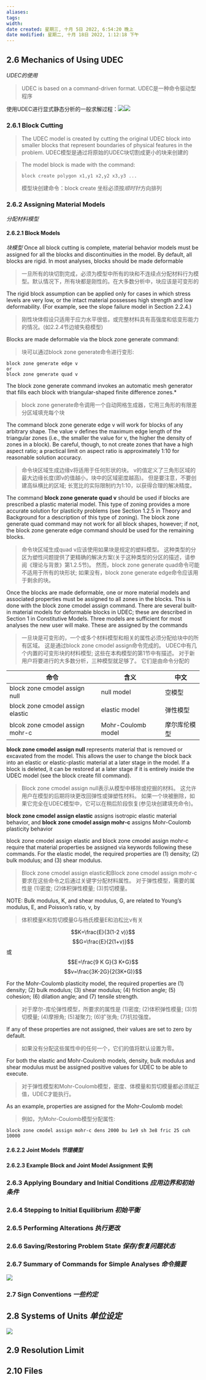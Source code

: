 ```yaml
---
aliases: 
tags: 
width:
date created: 星期三, 十月 5日 2022, 6:54:20 晚上
date modified: 星期二, 十月 18日 2022, 1:12:18 下午
---
```

## 2.6 Mechanics of Using UDEC 
*UDEC的使用*
>UDEC is based on a command-driven format. 
>UDEC是一种命令驱动型程序

使用UDEC进行显式静态分析的一般求解过程：![](https://obsidianxjb.oss-cn-hangzhou.aliyuncs.com/obsidian/202206112128876.png)![](https://obsidianxjb.oss-cn-hangzhou.aliyuncs.com/obsidian/202206112129798.png)
### 2.6.1 Block Cutting
>The UDEC model is created by cutting the original UDEC block into smaller blocks that represent boundaries of physical features in the problem. 
>UDEC模型是通过将原始的UDEC块切割成更小的块来创建的

>The model block is made with the command:
>```fish
>block create polygon x1,y1 x2,y2 x3,y3 ...
>```
>模型块创建命令：block create
>坐标必须按*顺时针*方向排列

### 2.6.2 Assigning Material Models 
*分配材料模型*
#### 2.6.2.1 Block Models 
*块模型*
Once all block cutting is complete, material behavior models must be assigned for all the blocks and discontinuities in the model. By default, all blocks are rigid. In most analyses, blocks should be made deformable
>一旦所有的块切割完成，必须为模型中所有的块和不连续点分配材料行为模型。默认情况下，所有块都是刚性的。在大多数分析中，块应该是可变形的

The rigid block assumption can be applied only for cases in which stress levels are very low, or the intact material possesses high strength and low deformability. (For example, see the slope failure model in Section 2.2.4.)
>刚性块体假设只适用于应力水平很低，或完整材料具有高强度和低变形能力的情况。(如2.2.4节边坡失稳模型)

Blocks are made deformable via the block zone generate command:
>块可以通过block zone generate命令进行变形:

```fish
block zone generate edge v
or
block zone generate quad v
```

The block zone generate command invokes an automatic mesh generator that fills each block with triangular-shaped finite difference zones.*
>block zone generate命令调用一个自动网格生成器，它用三角形的有限差分区域填充每个块

The command block zone generate edge v will work for blocks of any arbitrary shape. The value v defines the maximum edge length of the triangular zones (i.e., the smaller the value for v, the higher the density of zones in a block). Be careful, though, to not create zones that have a high aspect ratio; a practical limit on aspect ratio is approximately 1:10 for reasonable solution accuracy.
>命令块区域生成边缘v将适用于任何形状的块。
v的值定义了三角形区域的最大边缘长度(即v的值越小，块中的区域密度越高)。
但是要注意，不要创建高纵横比的区域;
长宽比的实际限制约为1:10，以获得合理的解决精度。

The command **block zone generate quad v** should be used if blocks are prescribed a plastic material model. This type of zoning provides a more accurate solution for plasticity problems (see Section 1.2.5 in Theory and Background for a description of this type of zoning). The block zone generate quad command may not work for all block shapes, however; if not, the block zone generate edge command should be used for the remaining blocks.
>命令块区域生成quad v应该使用如果块是规定的塑料模型。
这种类型的分区为塑性问题提供了更精确的解决方案(关于这种类型的分区的描述，请参阅《理论与背景》第1.2.5节)。
然而，block zone generate quad命令可能不适用于所有的块形状;
如果没有，block zone generate edge命令应该用于剩余的块。

Once the blocks are made deformable, one or more material models and associated properties must be assigned to all zones in the blocks. This is done with the block zone cmodel assign command.
There are several built-in material models for deformable blocks in UDEC; these are described in Section 1 in Constitutive Models. Three models are sufficient for most analyses the new user will make. These are assigned by the commands
>一旦块是可变形的，一个或多个材料模型和相关的属性必须分配给块中的所有区域。
这是通过block zone cmodel assign命令完成的。
UDEC中有几个内置的可变形块的材料模型;
这些在本构模型的第1节中有描述。
对于新用户将要进行的大多数分析，三种模型就足够了。
它们是由命令分配的

| 命令                             | 含义               | 中文         |
| -------------------------------- | ------------------ | ------------ |
| block zone cmodel assign null    | null model         | 空模型       |
| block zone cmodel assign elastic | elastic model      | 弹性模型     |
| blcok zone cmodel assign mohr-c  | Mohr-Coulomb model | 摩尔库伦模型 |
**block zone cmodel assign null** represents material that is removed or excavated from the model.
This allows the user to change the block back into an elastic or elastic-plastic material at a later stage in the model. If a block is deleted, it can be restored at a later stage if it is entirely inside the UDEC model (see the block create fill command).
>Block zone cmodel assign null表示从模型中移除或挖掘的材料。
这允许用户在模型的后期将块更改回弹性或弹塑性材料。
如果一个块被删除，如果它完全在UDEC模型中，它可以在稍后阶段恢复(参见块创建填充命令)。

**block zone cmodel assign elastic** assigns isotropic elastic material behavior, and **block zone cmodel assign mohr-c** assigns Mohr-Coulomb plasticity behavior

block zone cmodel assign elastic and block zone cmodel assign mohr-c require that material properties be assigned via keywords following these commands. For the elastic model, the required properties are
(1) density;
(2) bulk modulus; and
(3) shear modulus.
>Block zone cmodel assign elastic和Block zone cmodel assign mohr-c要求在这些命令之后通过关键字分配材料属性。
>对于弹性模型，需要的属性是
>(1)密度;
>(2)体积弹性模量;
>(3)剪切模量。

NOTE: Bulk modulus, K, and shear modulus, G, are related to Young’s modulus, E, and Poisson’s ratio, ν, by
>体积模量K和剪切模量G与杨氏模量E和泊松比ν有关

$$K=\frac{E}{3(1-2 v)}$$
$$G=\frac{E}{2(1+v)}$$
或
$$E=\frac{9 K G}{3 K+G}$$
$$v=\frac{3K-2G}{2(3K+G)}$$

For the Mohr-Coulomb plasticity model, the required properties are
(1) density;
(2) bulk modulus;
(3) shear modulus;
(4) friction angle;
(5) cohesion;
(6) dilation angle; and
(7) tensile strength.
>对于摩尔-库伦弹性模型，所要求的属性是
>(1)密度;
>(2)体积弹性模量;
>(3)剪切模量;
>(4)摩擦角;
>(5)凝聚力;
>(6)扩张角;
>(7)抗拉强度。

If any of these properties are not assigned, their values are set to zero by default.
>如果没有分配这些属性中的任何一个，它们的值将默认设置为零。

For both the elastic and Mohr-Coulomb models, density, bulk modulus and shear modulus must be assigned positive values for UDEC to be able to execute.
>对于弹性模型和Mohr-Coulomb模型，密度、体模量和剪切模量都必须赋正值，UDEC才能执行。

As an example, properties are assigned for the Mohr-Coulomb model:
>例如，为Mohr-Coulomb模型分配属性:
```fish
block zone cmodel assign mohr-c dens 2000 bu 1e9 sh 3e8 fric 25 coh 10000
```

#### 2.6.2.2 Joint Models *节理模型*
#### 2.6.2.3 Example Block and Joint Model Assignment 实例
### 2.6.3 Applying Boundary and Initial Conditions *应用边界和初始条件*
### 2.6.4 Stepping to Initial Equilibrium *初始平衡*
### 2.6.5 Performing Alterations *执行更改*
### 2.6.6 Saving/Restoring Problem State *保存/恢复问题状态*
### 2.6.7 Summary of Commands for Simple Analyses *命令摘要*
![](https://obsidianxjb.oss-cn-hangzhou.aliyuncs.com/obsidian/202206171014830.png)

### 2.7 Sign Conventions *一些约定*
## 2.8 Systems of Units *单位设定*
![](https://obsidianxjb.oss-cn-hangzhou.aliyuncs.com/obsidian/202206171015953.png)

## 2.9 Resolution Limit
## 2.10 Files